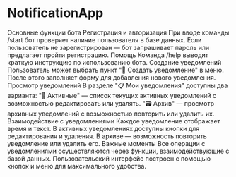 ﻿# NotificationApp
Основные функции бота
Регистрация и авторизация
При вводе команды /start бот проверяет наличие пользователя в базе данных.
Если пользователь не зарегистрирован — бот запрашивает пароль или предлагает пройти регистрацию.
Помощь
Команда /help выводит краткую инструкцию по использованию бота.
Создание уведомлений
Пользователь может выбрать пункт "📝 Создать уведомление" в меню.
После этого заполняет форму для добавления нового уведомления.
Просмотр уведомлений
В разделе "📋 Мои уведомления" доступны два варианта:
"🔄 Активные" — список текущих активных уведомлений с возможностью редактировать или удалять.
"🗃 Архив" — просмотр архивных уведомлений с возможностью повторить или удалить их.
Взаимодействие с уведомлениями
Каждое уведомление отображает время и текст.
В активных уведомлениях доступны кнопки для редактирования и удаления.
В архиве — возможность повторить уведомление или удалить его.
Важные моменты
Все операции с уведомлениями осуществляются через функции, взаимодействующие с базой данных.
Пользовательский интерфейс построен с помощью кнопок и меню для максимального удобства.
